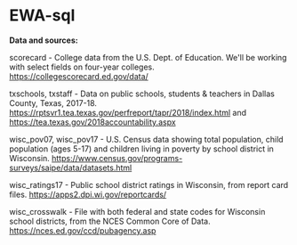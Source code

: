 # EWA-sql

**Data and sources:**

scorecard - College data from the U.S. Dept. of Education. We'll be working with select fields on four-year colleges.
https://collegescorecard.ed.gov/data/

txschools, txstaff - Data on public schools, students & teachers in Dallas County, Texas, 2017-18.
https://rptsvr1.tea.texas.gov/perfreport/tapr/2018/index.html and
https://tea.texas.gov/2018accountability.aspx

wisc_pov07, wisc_pov17 - U.S. Census data showing total population, child population (ages 5-17) and children living in poverty by school district in Wisconsin.
https://www.census.gov/programs-surveys/saipe/data/datasets.html

wisc_ratings17 - Public school district ratings in Wisconsin, from report card files.
https://apps2.dpi.wi.gov/reportcards/

wisc_crosswalk - File with both federal and state codes for Wisconsin school districts, from the NCES Common Core of Data.
https://nces.ed.gov/ccd/pubagency.asp



